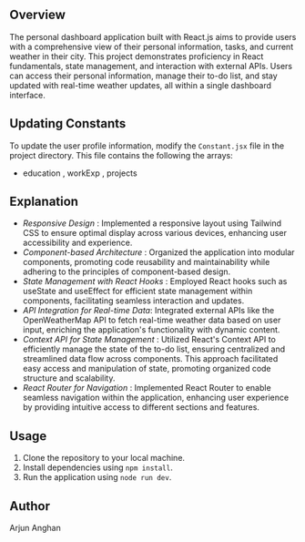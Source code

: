 ## Overview

The personal dashboard application built with React.js aims to provide users with a comprehensive view of their personal information, tasks, and current weather in their city. This project demonstrates proficiency in React fundamentals, state management, and interaction with external APIs. Users can access their personal information, manage their to-do list, and stay updated with real-time weather updates, all within a single dashboard interface.


## Updating Constants

To update the user profile information, modify the `Constant.jsx` file in the project directory. This file contains the following the arrays:

- education , workExp , projects

## Explanation  
-  *Responsive Design* : Implemented a responsive layout using Tailwind CSS to ensure optimal display across various devices, enhancing user accessibility and experience.
-  *Component-based Architecture* : Organized the application into modular components, promoting code reusability and maintainability while adhering to the principles of component-based design.
-  *State Management with React Hooks* : Employed React hooks such as useState and useEffect for efficient state management within components, facilitating seamless interaction and updates.
-  *API Integration for Real-time Data*: Integrated external APIs like the OpenWeatherMap API to fetch real-time weather data based on user input, enriching the application's functionality with dynamic content.
-  *Context API for State Management* : Utilized React's Context API to efficiently manage the state of the to-do list, ensuring centralized and streamlined data flow across components. This approach facilitated easy access and manipulation of state, promoting organized code structure and scalability.
-  *React Router for Navigation* : Implemented React Router to enable seamless navigation within the application, enhancing user experience by providing intuitive access to different sections and features.



## Usage

1. Clone the repository to your local machine.
2. Install dependencies using `npm install`.
3. Run the application using `node run dev`.


## Author
Arjun Anghan